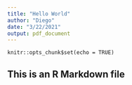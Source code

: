 ```yaml
---
title: "Hello World"
author: "Diego"
date: "3/22/2021"
output: pdf_document
---
```


```{r setup, include=FALSE}
knitr::opts_chunk$set(echo = TRUE)
```

## This is an R Markdown file 







